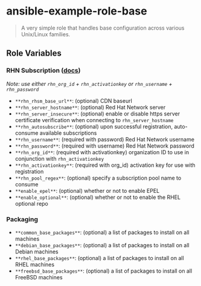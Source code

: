 # ansible-example-role-base
> A very simple role that handles base configuration across various Unix/Linux families.

## Role Variables
### RHN Subscription ([docs](http://docs.ansible.com/ansible/redhat_subscription_module.html))
*Note: use either `rhn_org_id` + `rhn_activationkey` or `rhn_username` + `rhn_password`*
- `**rhn_rhsm_base_url**`: (optional) CDN baseurl
- `**rhn_server_hostname**`: (optional) Red Hat Network server
- `**rhn_server_insecure**`: (optional) enable or disable https server certificate verification when connecting to `rhn_server_hostname`
- `**rhn_autosubscribe**`: (optional) upon successful registration, auto-consume available subscriptions
- `**rhn_username**`: (required with password) Red Hat Network username
- `**rhn_password**`: (required with username) Red Hat Network password
- `**rhn_org_id**`: (required with activationkey) organization ID to use in conjunction with `rhn_activationkey`
- `**rhn_activationkey**`: (required with org_id) activation key for use with registration
- `**rhn_pool_regex**`: (optional) specify a subscription pool name to consume
- `**enable_epel**`: (optional) whether or not to enable EPEL
- `**enable_optional**`: (optional) whether or not to enable the RHEL optional repo

### Packaging
- `**common_base_packages**`: (optional) a list of packages to install on all machines
- `**debian_base_packages**`: (optional) a list of packages to install on all Debian machines
- `**rhel_base_packages**`: (optional) a list of packages to install on all RHEL machines
- `**freebsd_base_packages**`: (optional) a list of packages to install on all FreeBSD machines
